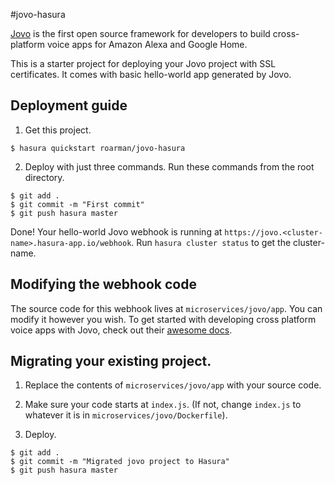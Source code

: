 #jovo-hasura

[Jovo](https://www.jovo.tech/get-started) is the first open source framework for developers to build cross-platform voice apps for Amazon Alexa and Google Home.

This is a starter project for deploying your Jovo project with SSL certificates. It comes with basic hello-world app generated by Jovo.

## Deployment guide

1. Get this project.

```
$ hasura quickstart roarman/jovo-hasura
```


2. Deploy with just three commands. Run these commands from the root directory.

```
$ git add .
$ git commit -m "First commit"
$ git push hasura master
```

Done! Your hello-world Jovo webhook is running at `https://jovo.<cluster-name>.hasura-app.io/webhook`. Run `hasura cluster status` to get the cluster-name.

## Modifying the webhook code

The source code for this webhook lives at `microservices/jovo/app`. You can modify it however you wish. To get started with developing cross platform voice apps with Jovo, check out their [awesome docs](https://www.jovo.tech/framework/docs/).

## Migrating your existing project.

1. Replace the contents of `microservices/jovo/app` with your source code.

2. Make sure your code starts at `index.js`. (If not, change `index.js` to whatever it is in `microservices/jovo/Dockerfile`).

3. Deploy.

```
$ git add .
$ git commit -m "Migrated jovo project to Hasura"
$ git push hasura master
```
